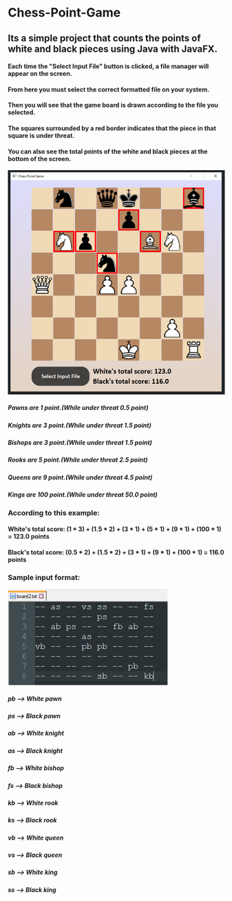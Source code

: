 # Chess-Point-Game
## Its a simple project that counts the points of white and black pieces using Java with JavaFX.
#### Each time the "Select Input File" button is clicked, a file manager will appear on the screen.
#### From here you must select the correct formatted file on your system.
#### Then you will see that the game board is drawn according to the file you selected.
#### The squares surrounded by a red border indicates that the piece in that square is under threat.
#### You can also see the total points of the white and black pieces at the bottom of the screen.
![img1](img1.PNG)
##### Pawns are 1 point.(While under threat 0.5 point)
##### Knights are 3 point.(While under threat 1.5 point)
##### Bishops are 3 point.(While under threat 1.5 point)
##### Rooks are 5 point.(While under threat 2.5 point)
##### Queens are 9 point.(While under threat 4.5 point)
##### Kings are 100 point.(While under threat 50.0 point)
### According to this example:
#### White's total score: (1 * 3) + (1.5 * 2) + (3 * 1) + (5 * 1) + (9 * 1) + (100 * 1) = 123.0 points
#### Black's total score: (0.5 * 2) + (1.5 * 2) + (3 * 1) + (9 * 1) + (100 * 1) = 116.0 points
### Sample input format: 
![img2](img2.PNG)
##### pb --> White pawn
##### ps --> Black pawn
##### ab --> White knight
##### as --> Black knight
##### fb --> White bishop
##### fs --> Black bishop
##### kb --> White rook
##### ks --> Black rook
##### vb --> White queen
##### vs --> Black queen
##### sb --> White king
##### ss --> Black king
